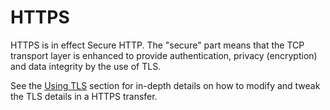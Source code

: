 # HTTPS

HTTPS is in effect Secure HTTP. The "secure" part means that the TCP transport
layer is enhanced to provide authentication, privacy (encryption) and data
integrity by the use of TLS.

See the [Using TLS](usincurl-tls.md) section for in-depth details on how to
modify and tweak the TLS details in a HTTPS transfer.


